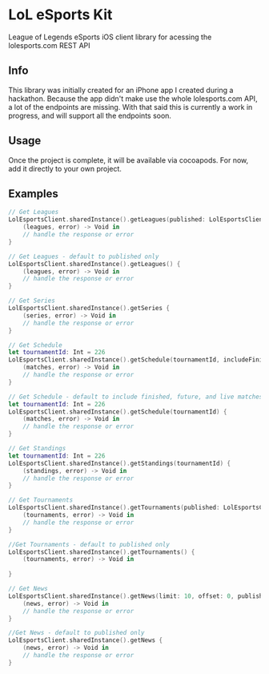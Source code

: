 # LoL eSports Kit

League of Legends eSports iOS client library for acessing the lolesports.com REST API

## Info

This library was initially created for an iPhone app I created during a hackathon. Because the app didn't make use the whole lolesports.com API, a lot of the endpoints are missing. With that said this is currently a work in progress, and will support all the endpoints soon.

## Usage

Once the project is complete, it will be available via cocoapods. For now, add it directly to your own project.

## Examples

```swift
// Get Leagues
LolEsportsClient.sharedInstance().getLeagues(published: LolEsportsClient.Published.No) {
    (leagues, error) -> Void in
    // handle the response or error
}

// Get Leagues - default to published only
LolEsportsClient.sharedInstance().getLeagues() {
    (leagues, error) -> Void in
    // handle the response or error
}

// Get Series
LolEsportsClient.sharedInstance().getSeries { 
    (series, error) -> Void in
    // handle the response or error
}

// Get Schedule
let tournamentId: Int = 226
LolEsportsClient.sharedInstance().getSchedule(tournamentId, includeFinished: false, includeFuture: true, includeLive: false) { 
    (matches, error) -> Void in
    // handle the response or error
}

// Get Schedule - default to include finished, future, and live matches
let tournamentId: Int = 226
LolEsportsClient.sharedInstance().getSchedule(tournamentId) { 
    (matches, error) -> Void in
    // handle the response or error
}

// Get Standings
let tournamentId: Int = 226
LolEsportsClient.sharedInstance().getStandings(tournamentId) { 
    (standings, error) -> Void in
    // handle the response or error
}

// Get Tournaments
LolEsportsClient.sharedInstance().getTournaments(published: LolEsportsClient.Published.No) { 
    (tournaments, error) -> Void in
    // handle the response or error
}

//Get Tournaments - default to published only
LolEsportsClient.sharedInstance().getTournaments() { 
    (tournaments, error) -> Void in
   
}

// Get News
LolEsportsClient.sharedInstance().getNews(limit: 10, offset: 0, published: LolEsportsClient.Published.No) { 
    (news, error) -> Void in
    // handle the response or error
}

//Get News - default to published only
LolEsportsClient.sharedInstance().getNews { 
    (news, error) -> Void in
    // handle the response or error
}

```
